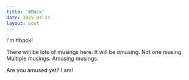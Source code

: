 ```yaml
---
title: '#Back'
date: 2025-04-23
layout: post
---
```


I'm \#back!

There will be lots of musings here.
It will be *a*musing.
Not one musing.
Multiple musings.
Amusing musings.

Are you amused yet?
I am!
